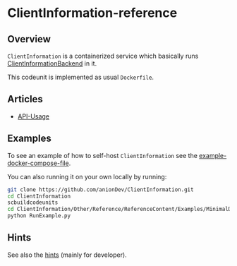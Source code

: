 # ClientInformation-reference

## Overview

`ClientInformation` is a containerized service which basically runs [ClientInformationBackend](https://github.com/anionDev/ClientInformation/tree/main/ClientInformationBackend) in it.

This codeunit is implemented as usual `Dockerfile`.

## Articles

- [API-Usage](./Articles/APIUsage.md)

## Examples

To see an example of how to self-host `ClientInformation` see the [example-docker-compose-file](Examples/MinimalDockerComposeFile/docker-compose.yml).

You can also running it on your own locally by running:

```sh
git clone https://github.com/anionDev/ClientInformation.git
cd ClientInformation
scbuildcodeunits
cd ClientInformation/Other/Reference/ReferenceContent/Examples/MinimalDockerComposeFile
python RunExample.py
```

## Hints

See also the [hints](./Hints.md) (mainly for developer).
